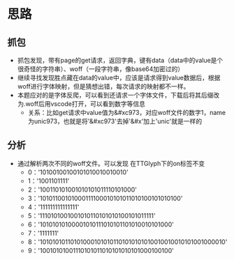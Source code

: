 # 思路

## 抓包

* 抓包发现，带有page的get请求，返回字典，键有data（data中的value是个很奇怪的字符串）、woff（一段字符串，像base64加密过的）
* 继续寻找发现胜点藏在data的value中，应该是请求得到value数据后，根据woff进行字体映射，但是猜想出错，每次请求的映射都不一样。
* 本题应对的是字体反爬，可以看到还请求一个字体文件，下载后将其后缀改为.woff后用vscode打开，可以看到数字等信息
  * 关系：比如get请求中value值为&#xc973，对应woff文件的数字1，name为unic973，也就是将'&#xc973'去掉'&#x'加上'unic'就是一样的

## 分析

* 通过解析两次不同的woff文件。可以发现 在TTGlyph下的on标签不变
  * 0：'10100100100101010010010010'
  * 1：'1001101111'
  * 2：'100110101001010101011110101000'
  * 3：'10101100101000111100010101011010100101010100'
  * 4：'111111111111111'
  * 5：'1110101001001010110101010100101011111'
  * 6：'10101010100001010111010101101010010101000'
  * 7：'1111111'
  * 8：'101010101101010001010101101010101010010010010101001000010'
  * 9：'10010101001110101011010101010101000100100'
